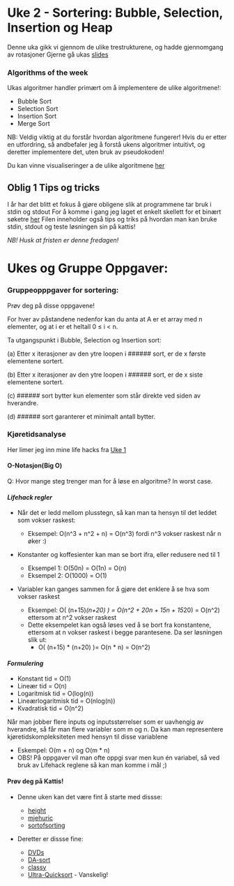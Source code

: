 # Uke 2 - Sortering: Bubble, Selection, Insertion og Heap

Denne uka gikk vi gjennom de ulike trestrukturene, og hadde gjennomgang av rotasjoner Gjerne gå ukas [slides](https://github.com/amaduswaray/IN2010-Gruppe-5/blob/main/Uke%2004/IN2010%20Uke%204.pdf)

### Algorithms of the week
Ukas algoritmer handler primært om å implementere de ulike algoritmene!:
* Bubble Sort
* Selection Sort
* Insertion Sort
* Merge Sort


NB: Veldig viktig at du forstår hvordan algoritmene fungerer! Hvis du er etter en utfordring, så andbefaler jeg å forstå ukens algoritmer intuitivt, og deretter implementere det, uten bruk av pseudokoden!

Du kan vinne visualiseringer a de ulike algoritmene [her](https://visualgo.net/en/sorting)




## Oblig 1 Tips og tricks
I år har det blitt et fokus å gjøre obligene slik at programmene tar bruk i stdin og stdout
For å komme i gang jeg laget et enkelt skellett for et binært søketre [her](https://github.com/amaduswaray/IN2010-Gruppe-5/blob/main/Uke%2002/Kode/bs_skellet.py)
Filen inneholder også tips og triks på hvordan man kan bruke stdin, stdout og teste løsningen sin på kattis!

*NB! Husk at fristen er denne fredagen!*

# Ukes og Gruppe Oppgaver:

### Gruppeopppgaver for sortering:
Prøv deg på disse oppgavene!

For hver av påstandene nedenfor kan du anta at A er et array med n elementer, og at i er et heltall 0 ≤ i < n. 

Ta utgangspunkt i Bubble, Selection og Insertion sort:

(a) Etter x iterasjoner av den ytre loopen i ###### sort, er de x første elementene sortert.

(b) Etter x iterasjoner av den ytre loopen i ###### sort, er de x siste elementene sortert.

(c) ###### sort bytter kun elementer som står direkte ved siden av hverandre.

(d) ###### sort garanterer et minimalt antall bytter.



### Kjøretidsanalyse

Her limer jeg inn mine life hacks fra [Uke 1](https://github.com/amaduswaray/IN2010-Gruppe-5/tree/main/Uke%2001)

#### O-Notasjon(Big O)

Q: Hvor mange steg trenger man for å løse en algoritme? In worst case.

#### *Lifehack regler*
* Når det er ledd mellom plusstegn, så kan man ta hensyn til det leddet som vokser raskest:
  * Eksempel: O(n^3 + n^2 + n) = O(n^3) fordi n^3 vokser raskest når n øker :)
 

* Konstanter og koffesienter kan man se bort ifra, eller redusere ned til 1
  * Eksempel 1: O(50n) = O(1n) = O(n)
  * Eksempel 2: O(1000) = O(1)

* Variabler kan ganges sammen for å gjøre det enklere å se hva som vokser raskest
  * Eksempel: O( (n+15)*(n+20) ) = O(n^2 + 20n + 15n + 15*20) = O(n^2) ettersom at n^2 vokser raskest
  * Dette eksempelet kan også løses ved å se bort fra konstantene, ettersom at n vokser raskest i begge parantesene. Da ser løsningen slik ut:
    * O( (n+15) * (n+20) )= O(n * n) = O(n^2)


#### *Formulering*
* Konstant tid = O(1)
* Lineær tid = O(n)
* Logaritmisk tid = O(log(n))
* Lineærlogaritmisk tid = O(nlog(n))
* Kvadratisk tid = O(n^2)

Når man jobber flere inputs og inputsstørrelser som er uavhengig av hverandre, så får man flere variabler som m og n. Da kan man representere kjøretidskompleksiteten med hensyn til disse variablene
* Eskempel: O(m + n) og O(m * n)
* OBS! På oppgaver vil man ofte oppgi svar men kun én variabel, så ved bruk av Lifehack reglene så kan man komme i mål ;)



#### Prøv deg på Kattis!

* Denne uken kan det være fint å starte med dissse:
    * [height](https://open.kattis.com/problems/height)
    * [mjehuric](https://open.kattis.com/problems/mjehuric)
    * [sortofsorting](https://open.kattis.com/problems/sortofsorting)
    
* Deretter er dissse fine:
  * [DVDs](https://open.kattis.com/problems/dvds)
  * [DA-sort](https://open.kattis.com/problems/dasort)
  * [classy](https://open.kattis.com/problems/classy)
  * [Ultra-Quicksort](https://open.kattis.com/problems/ultraquicksort) - Vanskelig!
